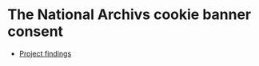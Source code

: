 # The National Archivs cookie banner consent

- [Project findings](https://github.com/nationalarchives/ds-cookie-consent/blob/main/docs/about-the-project.md)
